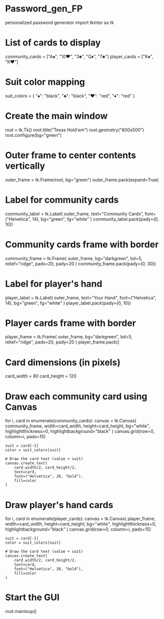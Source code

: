 # Password_gen_FP
personalized password generator 
import tkinter as tk

# List of cards to display
community_cards = ["A♠", "10♥", "3♣", "Q♦", "7♣"]
player_cards = ["K♠", "K♥"]

# Suit color mapping
suit_colors = {
    "♠": "black",
    "♣": "black",
    "♥": "red",
    "♦": "red"
}

# Create the main window
root = tk.Tk()
root.title("Texas Hold'em")
root.geometry("800x500")
root.configure(bg="green")

# Outer frame to center contents vertically
outer_frame = tk.Frame(root, bg="green")
outer_frame.pack(expand=True)

# Label for community cards
community_label = tk.Label(
    outer_frame,
    text="Community Cards",
    font=("Helvetica", 14),
    bg="green",
    fg="white"
)
community_label.pack(pady=(0, 10))

# Community cards frame with border
community_frame = tk.Frame(
    outer_frame,
    bg="darkgreen",
    bd=5,
    relief="ridge",
    padx=20,
    pady=20
)
community_frame.pack(pady=(0, 30))

# Label for player's hand
player_label = tk.Label(
    outer_frame,
    text="Your Hand",
    font=("Helvetica", 14),
    bg="green",
    fg="white"
)
player_label.pack(pady=(0, 10))

# Player cards frame with border
player_frame = tk.Frame(
    outer_frame,
    bg="darkgreen",
    bd=5,
    relief="ridge",
    padx=20,
    pady=20
)
player_frame.pack()

# Card dimensions (in pixels)
card_width = 80
card_height = 120

# Draw each community card using Canvas
for i, card in enumerate(community_cards):
    canvas = tk.Canvas(
        community_frame,
        width=card_width,
        height=card_height,
        bg="white",
        highlightthickness=0,
        highlightbackground="black"
    )
    canvas.grid(row=0, column=i, padx=15)

    suit = card[-1]
    color = suit_colors[suit]

    # Draw the card text (value + suit)
    canvas.create_text(
        card_width/2, card_height/2,
        text=card,
        font=("Helvetica", 20, "bold"),
        fill=color
    )

# Draw player's hand cards
for i, card in enumerate(player_cards):
    canvas = tk.Canvas(
        player_frame,
        width=card_width,
        height=card_height,
        bg="white",
        highlightthickness=0,
        highlightbackground="black"
    )
    canvas.grid(row=0, column=i, padx=15)

    suit = card[-1]
    color = suit_colors[suit]

    # Draw the card text (value + suit)
    canvas.create_text(
        card_width/2, card_height/2,
        text=card,
        font=("Helvetica", 20, "bold"),
        fill=color
    )

# Start the GUI
root.mainloop()
